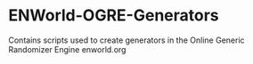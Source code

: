 # ENWorld-OGRE-Generators
Contains scripts used to create generators in the Online Generic Randomizer Engine enworld.org
